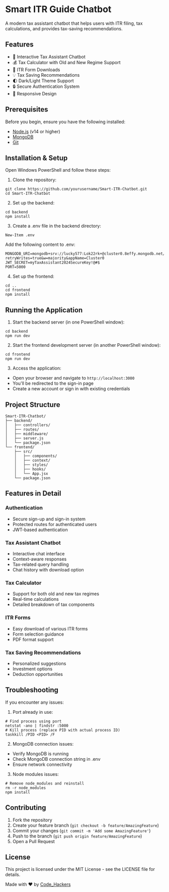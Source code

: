 # Smart ITR Guide Chatbot

A modern tax assistant chatbot that helps users with ITR filing, tax calculations, and provides tax-saving recommendations.

## Features

- 🤖 Interactive Tax Assistant Chatbot
- 💰 Tax Calculator with Old and New Regime Support
- 📝 ITR Form Downloads
- 💡 Tax Saving Recommendations
- 🌓 Dark/Light Theme Support
- 🔒 Secure Authentication System
- 📱 Responsive Design

## Prerequisites

Before you begin, ensure you have the following installed:
- [Node.js](https://nodejs.org/) (v14 or higher)
- [MongoDB](https://www.mongodb.com/try/download/community)
- [Git](https://git-scm.com/downloads)

## Installation & Setup

Open Windows PowerShell and follow these steps:

1. Clone the repository:
```
git clone https://github.com/yourusername/Smart-ITR-Chatbot.git
cd Smart-ITR-Chatbot
```

2. Set up the backend:
```
cd backend
npm install
```

3. Create a .env file in the backend directory:
```
New-Item .env
```

Add the following content to .env:
```
MONGODB_URI=mongodb+srv://lucky577:Lok22rk+@cluster0.8effy.mongodb.net/?retryWrites=true&w=majority&appName=Cluster0
JWT_SECRET=myTaxAssistant2024SecureKey!@#$
PORT=5000
```

4. Set up the frontend:
```
cd ..
cd frontend
npm install
```

## Running the Application

1. Start the backend server (in one PowerShell window):
```
cd backend
npm run dev
```

2. Start the frontend development server (in another PowerShell window):
```
cd frontend
npm run dev
```

3. Access the application:
- Open your browser and navigate to `http://localhost:3000`
- You'll be redirected to the sign-in page
- Create a new account or sign in with existing credentials

## Project Structure

```
Smart-ITR-Chatbot/
├── backend/
│   ├── controllers/
│   ├── routes/
│   ├── middleware/
│   ├── server.js
│   └── package.json
└── frontend/
    ├── src/
    │   ├── components/
    │   ├── context/
    │   ├── styles/
    │   ├── hooks/
    │   └── App.jsx
    └── package.json
```

## Features in Detail

### Authentication
- Secure sign-up and sign-in system
- Protected routes for authenticated users
- JWT-based authentication

### Tax Assistant Chatbot
- Interactive chat interface
- Context-aware responses
- Tax-related query handling
- Chat history with download option

### Tax Calculator
- Support for both old and new tax regimes
- Real-time calculations
- Detailed breakdown of tax components

### ITR Forms
- Easy download of various ITR forms
- Form selection guidance
- PDF format support

### Tax Saving Recommendations
- Personalized suggestions
- Investment options
- Deduction opportunities

## Troubleshooting

If you encounter any issues:

1. Port already in use:
```
# Find process using port
netstat -ano | findstr :5000
# Kill process (replace PID with actual process ID)
taskkill /PID <PID> /F
```

2. MongoDB connection issues:
- Verify MongoDB is running
- Check MongoDB connection string in .env
- Ensure network connectivity

3. Node modules issues:
```
# Remove node_modules and reinstall
rm -r node_modules
npm install
```

## Contributing

1. Fork the repository
2. Create your feature branch (`git checkout -b feature/AmazingFeature`)
3. Commit your changes (`git commit -m 'Add some AmazingFeature'`)
4. Push to the branch (`git push origin feature/AmazingFeature`)
5. Open a Pull Request

## License

This project is licensed under the MIT License - see the LICENSE file for details.

Made with ❤️ by [Code_Hackers](https://github.com/lucky577)
